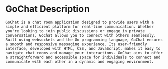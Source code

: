 # GoChat Description
    GoChat is a chat room application designed to provide users with a simple and efficient platform for real-time communication. Whether you're looking to join public discussions or engage in private conversations, GoChat allows you to connect with others seamlessly. Built using websockets and the Go programming language, GoChat ensures a smooth and responsive messaging experience. Its user-friendly interface, developed with HTML, CSS, and JavaScript, makes it easy to navigate chat rooms and manage your interactions. GoChat aims to offer a straightforward and accessible space for individuals to connect and communicate with each other in a dynamic and engaging environment.